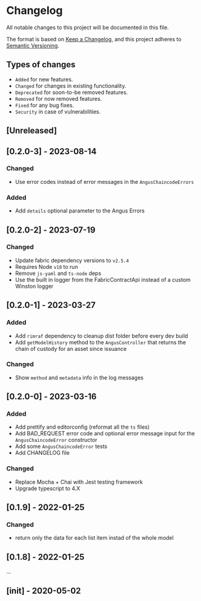 # Changelog

All notable changes to this project will be documented in this file.

The format is based on [Keep a Changelog](https://keepachangelog.com/en/1.0.0/),
and this project adheres to [Semantic Versioning](https://semver.org/spec/v2.0.0.html).

## Types of changes

-   `Added` for new features.
-   `Changed` for changes in existing functionality.
-   `Deprecated` for soon-to-be removed features.
-   `Removed` for now removed features.
-   `Fixed` for any bug fixes.
-   `Security` in case of vulnerabilities.

## [Unreleased]

## [0.2.0-3] - 2023-08-14

### Changed

-   Use error codes instead of error messages in the `AngusChaincodeErrors`

### Added

-   Add `details` optional parameter to the Angus Errors

## [0.2.0-2] - 2023-07-19

### Changed

-   Update fabric dependency versions to `v2.5.4`
-   Requires Node `v18` to run
-   Remove `js-yaml` and `ts-node` deps
-   Use the built in logger from the FabricContractApi instead of a custom Winston logger

## [0.2.0-1] - 2023-03-27

### Added

-   Add `rimraf` dependency to cleanup dist folder before every dev build
-   Add `getModelHistory` method to the `AngusController` that returns the chain of custody for an asset since issuance

### Changed

-   Show `method` and `metadata` info in the log messages

## [0.2.0-0] - 2023-03-16

### Added

-   Add prettify and editorconfig (reformat all the `ts` files)
-   Add BAD_REQUEST error code and optional error message input for the `AngusChaincodeError` constructor
-   Add some `AngusChaincodeError` tests
-   Add CHANGELOG file

### Changed

-   Replace Mocha + Chai with Jest testing framework
-   Upgrade typescript to 4.X

## [0.1.9] - 2022-01-25

### Changed

-   return only the data for each list item instad of the whole model

## [0.1.8] - 2022-01-25

...

## [init] - 2020-05-02

